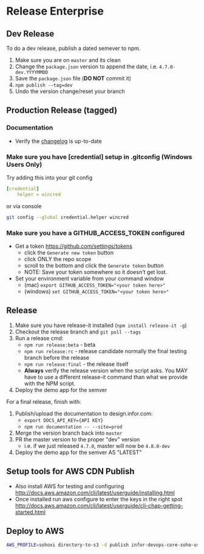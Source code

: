 # Release Enterprise

## Dev Release

To do a dev release, publish a dated semever to npm.

1. Make sure you are on `master` and its clean
1. Change the `package.json` version to append the date, i.e. `4.7.0-dev.YYYYMMDD`
1. Save the `package.json` file (**DO NOT** commit it)
1. `npm publish --tag=dev`
1. Undo the version change/reset your branch

## Production Release (tagged)

### Documentation

- Verify the [changelog](/changelog) is up-to-date

### Make sure you have [credential] setup in .gitconfig  (Windows Users Only)

Try adding this into your git config

```yaml
[credential]
    helper = wincred
```

or via console

```sh
git config --global credential.helper wincred
```

### Make sure you have a GITHUB_ACCESS_TOKEN configured

- Get a token <https://github.com/settings/tokens>
    - click the `Generate new token` button
    - click ONLY the repo scope
    - scroll to the bottom and click the `Generate token` button
    - NOTE: Save your token somewhere so it doesn't get lost.
- Set your environment variable from your command window
    - (mac) `export GITHUB_ACCESS_TOKEN="<your token here>"`
    - (windows) `set GITHUB_ACCESS_TOKEN="<your token here>"`

## Release

1. Make sure you have release-it installed (`npm install release-it -g`)
1. Checkout the release branch and `git pull --tags`
1. Run a release cmd:
    - `npm run release:beta` - beta
    - `npm run release:rc` - release candidate normally the final testing branch before the release
    - `npm run release:final` - the release itself
    - **Always** verify the release version when the script asks. You MAY have to use a different release-it command than what we provide with the NPM script.
1. Deploy the demo app for the semver

For a final release, finish with:

1. Publish/upload the documentation to design.infor.com:
    - `export DOCS_API_KEY={API KEY}`
    - `npm run documentation -- --site=prod`
1. Merge the version branch back into `master`
1. PR the master version to the proper "dev" version
    - i.e. if we just released `4.7.0`, master will now be `4.8.0-dev`
1. Deploy the demo app for the semver AS "LATEST"

## Setup tools for AWS CDN Publish

- Also install AWS for testing and configuring <http://docs.aws.amazon.com/cli/latest/userguide/installing.html>
- Once installed run aws configure to enter the keys in the right spot <http://docs.aws.amazon.com/cli/latest/userguide/cli-chap-getting-started.html>

## Deploy to AWS

```bash
AWS_PROFILE=sohoxi directory-to-s3 -d publish infor-devops-core-soho-us-east-1/sohoxi/4.3.3 -v
```
